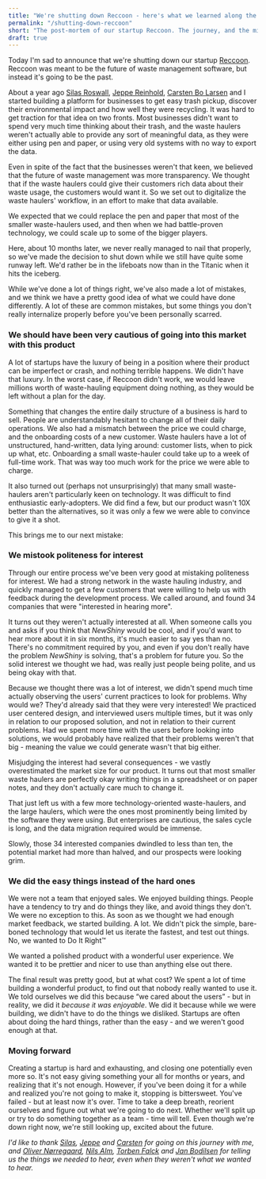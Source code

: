 ```yaml
---
title: "We're shutting down Reccoon - here's what we learned along the way"
permalink: "/shutting-down-reccoon"
short: "The post-mortem of our startup Reccoon. The journey, and the mistakes we made along the way."
draft: true
---
```


Today I'm sad to announce that we're shutting down our startup [Reccoon](https://reccoon.dk).
Reccoon was meant to be the future of waste management software, but
instead it's going to be the past.

About a year ago
[Silas Roswall](https://www.linkedin.com/in/silas-roswall-0a2a587a/),
[Jeppe Reinhold](https://www.linkedin.com/in/jeppereinhold/),
[Carsten Bo Larsen](https://www.linkedin.com/in/carsten-bo-larsen-8b578712b/)
and I started building a platform for businesses to get easy trash pickup,
discover their environmental impact and how well
they were recycling. It was hard to get traction for that idea on two
fronts. Most businesses didn't want to spend very much time thinking
about their trash, and the waste haulers weren't actually able to
provide any sort of meaningful data, as they were either using pen and
paper, or using very old systems with no way to export the data.

Even in spite of the fact that the businesses weren't that keen, we
believed that the future of waste management was more transparency. We
thought that if the waste haulers could give their customers rich data
about their waste usage, the customers would want it.
So we set out to digitalize the waste haulers' workflow,
in an effort to make that data available.

We expected that we could replace the pen and paper that most of the
smaller waste-haulers used, and then when we had battle-proven technology,
we could scale up to some of the bigger players.

Here, about 10 months later, we never really managed to nail that
properly, so we've made the decision to shut down while we still have
quite some runway left.
We'd rather be in the lifeboats now than in the
Titanic when it hits the iceberg.

While we've done a lot of things right, we've also made a lot of
mistakes, and we think we have a pretty good idea of what we could have
done differently. A lot of these are common mistakes, but some things
you don't really internalize properly before you've been personally
scarred.

### We should have been very cautious of going into this market with this product

A lot of startups have the luxury of being in a position where
their product can be imperfect or crash, and nothing terrible happens.
We didn't have that luxury. In the worst case, if Reccoon didn't work,
we would leave millions worth of waste-hauling equipment doing nothing,
as they would be left without a plan for the day.

Something that changes the entire daily structure of a business is hard
to sell.
People are understandably hesitant to change all of their daily
operations. We also had a mismatch between the price we could charge,
and the onboarding costs of a new customer. Waste haulers have a lot of
unstructured, hand-written, data lying around: customer lists, when to
pick up what, etc.
Onboarding a small waste-hauler could take up to a
week of full-time work. That was way too much work for the price we were
able to charge.

It also turned out (perhaps not unsurprisingly) that many small
waste-haulers aren't particularly keen on technology. It was difficult
to find enthusiastic early-adopters. We did find a few, but our product
wasn't 10X better than the alternatives, so it was only a few we were
able to convince to give it a shot.

This brings me to our next mistake:

### We mistook politeness for interest
Through our entire process we've been very good at mistaking politeness for
interest. We had a strong network in the waste hauling industry, and
quickly managed to get a few customers that were willing to help us with
feedback during the development process. We called around, and found 34
companies that were "interested in hearing more".

It turns out they weren't actually interested at all. When someone calls
you and asks if you think that *NewShiny* would be cool, and if you'd want
to hear more about it in six months, it's much easier to say yes than
no. There's no commitment required by you, and even if you don't really
have the problem *NewShiny* is solving, that's a problem for future you.
So the solid interest we thought we had, was really just people being
polite, and us being okay with that.

Because we thought there was a lot of interest, we didn't spend much
time actually observing the users' current practices to look for
problems. Why would we? They'd already said that they were very
interested! We practiced user centered design, and interviewed users
multiple times, but it was only in relation to our proposed solution,
and not in relation to their current problems. Had we spent more time
with the users before looking into solutions, we would probably have
realized that their problems weren't that big - meaning the value we
could generate wasn't that big either.

Misjudging the interest had several consequences - we vastly
overestimated the market size for our product. It
turns out that most smaller waste haulers are perfectly okay writing
things in a spreadsheet or on paper notes, and they don't actually care
much to change it.

That just left us with a few more technology-oriented waste-haulers, and
the large haulers, which were the ones most prominently being limited by
the software they were using. But enterprises are cautious, the sales
cycle is long, and the data migration required would be immense.

Slowly, those 34 interested companies dwindled to less than ten, the
potential market had more than halved, and our prospects were looking
grim.

### We did the easy things instead of the hard ones
We were not a team that enjoyed sales. We enjoyed building things.
People have a tendency to try and do things they like, and avoid things
they don't. We were no exception to this. As soon as we thought we had
enough market feedback, we started building. A lot. We didn't pick the
simple, bare-boned technology that would let us iterate the fastest, and
test out things. No, we wanted to Do It Right™

We wanted a polished product with a wonderful user experience. We wanted it to be prettier
and nicer to use than anything else out there.

The final result was pretty good, but at what cost? We spent a lot of
time building a wonderful product, to find out that nobody really wanted
to use it. We told ourselves we did this because “we cared about the
users” - but in reality, we did it *because it was enjoyable*. We did it
because while we were building, we didn't have to do the things we
disliked. Startups are often about doing the hard things, rather than
the easy - and we weren't good enough at that.

### Moving forward
Creating a startup is hard and exhausting, and closing
one potentially even more so. It's not easy giving something your all
for months or years, and realizing that it's not enough. However, if
you've been doing it for a while and realized you're not going to make
it, stopping is bittersweet. You've failed - but at least now it's over.
Time to take a deep breath, reorient ourselves and figure out what we're
going to do next. Whether we'll split up or try to do something together
as a team - time will tell. Even though we're down right now, we're
still looking up, excited about the future.

*I'd like to thank
[Silas](https://www.linkedin.com/in/silas-roswall-0a2a587a/),
[Jeppe](https://www.linkedin.com/in/jeppereinhold/) and
[Carsten](https://www.linkedin.com/in/carsten-bo-larsen-8b578712b/)
for going on this journey with me, and [Oliver Nørregaard](https://www.linkedin.com/in/oliverrepenning/),
[Nils Alm](https://www.linkedin.com/in/nils-alm-andersen-b249581a/),
[Torben Falck](https://www.linkedin.com/in/torbenfalck/) and
[Jan Bodilsen](https://www.linkedin.com/in/jan-kroll-bodilsen-a5b79884/)
for telling us the things we needed to hear, even when they weren't what
we wanted to hear.*
